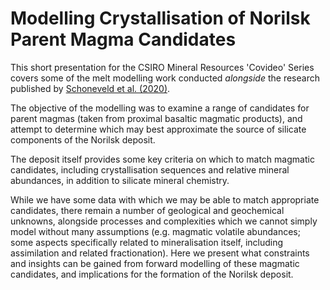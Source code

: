 # Modelling Crystallisation of Norilsk Parent Magma Candidates

This short presentation for the CSIRO Mineral Resources 'Covideo' Series covers some of the melt modelling work conducted *alongside* the research published by [Schoneveld et al. (2020)].

The objective of the modelling was to examine a range of candidates for  parent magmas (taken from proximal basaltic magmatic products), and attempt to determine which may best approximate the source of silicate components of the Norilsk deposit.

The deposit itself provides some key criteria on which to match magmatic candidates, including crystallisation sequences and relative mineral abundances, in addition to silicate mineral chemistry.

While we have some data with which we may be able to match appropriate candidates, there remain a number of geological and geochemical unknowns, alongside processes and complexities which we cannot simply model without many assumptions (e.g. magmatic volatile abundances; some aspects specifically related to mineralisation itself, including assimilation and related fractionation). Here we present what constraints and insights can be gained from forward modelling of these magmatic candidates, and implications for the formation of the Norilsk deposit.

[Schoneveld et al. (2020)]: https://doi.org/10.5382/econgeo.4747 "Schoneveld, L., Barnes, S.J., Williams, M., Vaillant, M.L., Paterson, D. (2020). Silicate and Oxide Mineral Chemistry and Textures of the Norilsk-Talnakh Ni-Cu-Platinum Group Element Ore-Bearing Intrusions. Economic Geology. doi: 10.5382/econgeo.4747"

